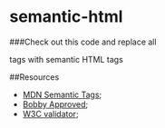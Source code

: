 # semantic-html

###Check out this code and replace all <div> tags with semantic HTML tags

##Resources
- [MDN Semantic Tags](https://developer.mozilla.org/en-US/docs/Web/HTML/Element);
- [Bobby Approved](http://www.coggan.com/bobby-approved.html);
- [W3C validator](https://validator.w3.org/#validate_by_input);

